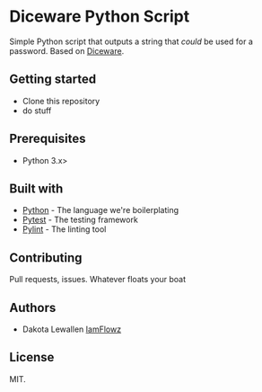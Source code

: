 # Diceware Python Script
Simple Python script that outputs a string that _could_ be used for a password.
Based on [Diceware](http://world.std.com/~reinhold/diceware.html).

## Getting started
* Clone this repository
* do stuff

## Prerequisites
* Python 3.x>

## Built with
* [Python](https://www.python.org/) - The language we're boilerplating
* [Pytest](https://docs.pytest.org/en/latest/) - The testing framework
* [Pylint](https://www.pylint.org/) - The linting tool

## Contributing
Pull requests, issues. Whatever floats your boat

## Authors
* Dakota Lewallen [IamFlowz](https://gist.github.com/IamFlowZ/)

## License
MIT. 
